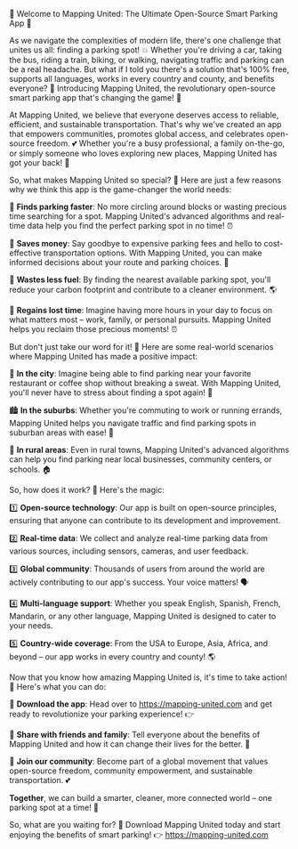 🚀 Welcome to Mapping United: The Ultimate Open-Source Smart Parking App 🚀

As we navigate the complexities of modern life, there's one challenge that unites us all: finding a parking spot! 💥 Whether you're driving a car, taking the bus, riding a train, biking, or walking, navigating traffic and parking can be a real headache. But what if I told you there's a solution that's 100% free, supports all languages, works in every country and county, and benefits everyone? 🤩 Introducing Mapping United, the revolutionary open-source smart parking app that's changing the game! 🚀

At Mapping United, we believe that everyone deserves access to reliable, efficient, and sustainable transportation. That's why we've created an app that empowers communities, promotes global access, and celebrates open-source freedom. 💕 Whether you're a busy professional, a family on-the-go, or simply someone who loves exploring new places, Mapping United has got your back! 🎉

So, what makes Mapping United so special? 🤔 Here are just a few reasons why we think this app is the game-changer the world needs:

📍 **Finds parking faster**: No more circling around blocks or wasting precious time searching for a spot. Mapping United's advanced algorithms and real-time data help you find the perfect parking spot in no time! ⏰

💸 **Saves money**: Say goodbye to expensive parking fees and hello to cost-effective transportation options. With Mapping United, you can make informed decisions about your route and parking choices. 💸

🚗 **Wastes less fuel**: By finding the nearest available parking spot, you'll reduce your carbon footprint and contribute to a cleaner environment. 🌎

💪 **Regains lost time**: Imagine having more hours in your day to focus on what matters most – work, family, or personal pursuits. Mapping United helps you reclaim those precious moments! ⏰

But don't just take our word for it! 💬 Here are some real-world scenarios where Mapping United has made a positive impact:

🌃 **In the city**: Imagine being able to find parking near your favorite restaurant or coffee shop without breaking a sweat. With Mapping United, you'll never have to stress about finding a spot again! 📸

🏙️ **In the suburbs**: Whether you're commuting to work or running errands, Mapping United helps you navigate traffic and find parking spots in suburban areas with ease! 🚗

🌄 **In rural areas**: Even in rural towns, Mapping United's advanced algorithms can help you find parking near local businesses, community centers, or schools. 🏠

So, how does it work? 🤔 Here's the magic:

1️⃣ **Open-source technology**: Our app is built on open-source principles, ensuring that anyone can contribute to its development and improvement.

2️⃣ **Real-time data**: We collect and analyze real-time parking data from various sources, including sensors, cameras, and user feedback.

3️⃣ **Global community**: Thousands of users from around the world are actively contributing to our app's success. Your voice matters! 🗣️

4️⃣ **Multi-language support**: Whether you speak English, Spanish, French, Mandarin, or any other language, Mapping United is designed to cater to your needs.

5️⃣ **Country-wide coverage**: From the USA to Europe, Asia, Africa, and beyond – our app works in every country and county! 🌎

Now that you know how amazing Mapping United is, it's time to take action! 🚀 Here's what you can do:

📲 **Download the app**: Head over to https://mapping-united.com and get ready to revolutionize your parking experience! 👉

💬 **Share with friends and family**: Tell everyone about the benefits of Mapping United and how it can change their lives for the better. 🤩

🌟 **Join our community**: Become part of a global movement that values open-source freedom, community empowerment, and sustainable transportation. 💕

**Together**, we can build a smarter, cleaner, more connected world – one parking spot at a time! 🚀

So, what are you waiting for? 🤔 Download Mapping United today and start enjoying the benefits of smart parking! 👉 https://mapping-united.com
